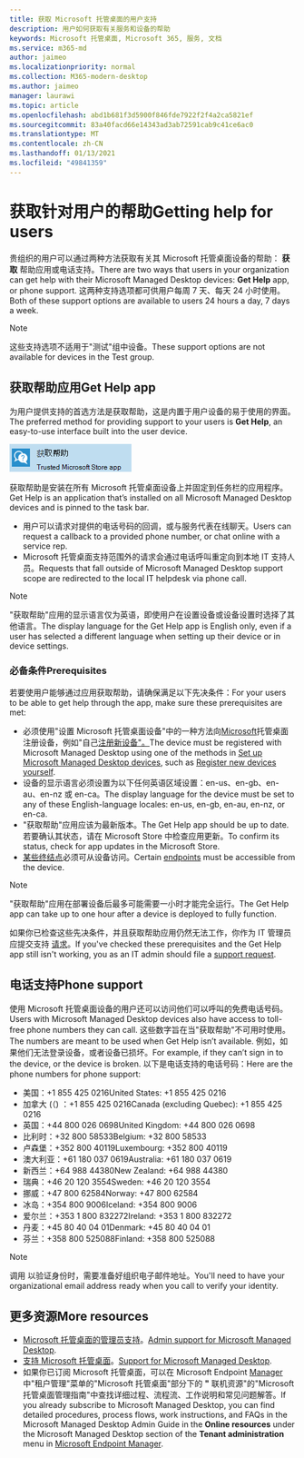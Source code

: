 ```yaml
---
title: 获取 Microsoft 托管桌面的用户支持
description: 用户如何获取有关服务和设备的帮助
keywords: Microsoft 托管桌面, Microsoft 365, 服务, 文档
ms.service: m365-md
author: jaimeo
ms.localizationpriority: normal
ms.collection: M365-modern-desktop
ms.author: jaimeo
manager: laurawi
ms.topic: article
ms.openlocfilehash: abd1b681f3d5900f846fde7922f2f4a2ca5821ef
ms.sourcegitcommit: 83a40facd66e14343ad3ab72591cab9c41ce6ac0
ms.translationtype: MT
ms.contentlocale: zh-CN
ms.lasthandoff: 01/13/2021
ms.locfileid: "49841359"
---
```

# <a name="getting-help-for-users"></a><span data-ttu-id="2e891-104">获取针对用户的帮助</span><span class="sxs-lookup"><span data-stu-id="2e891-104">Getting help for users</span></span>

<span data-ttu-id="2e891-105">贵组织的用户可以通过两种方法获取有关其 Microsoft 托管桌面设备的帮助： **获取** 帮助应用或电话支持。</span><span class="sxs-lookup"><span data-stu-id="2e891-105">There are two ways that users in your organization can get help with their Microsoft Managed Desktop devices: **Get Help** app, or phone support.</span></span> <span data-ttu-id="2e891-106">这两种支持选项都可供用户每周 7 天、每天 24 小时使用。</span><span class="sxs-lookup"><span data-stu-id="2e891-106">Both of these support options are available to users 24 hours a day, 7 days a week.</span></span>
 
>[!NOTE]
><span data-ttu-id="2e891-107">这些支持选项不适用于"测试"组中设备。</span><span class="sxs-lookup"><span data-stu-id="2e891-107">These support options are not available for devices in the Test group.</span></span>

## <a name="get-help-app"></a><span data-ttu-id="2e891-108">获取帮助应用</span><span class="sxs-lookup"><span data-stu-id="2e891-108">Get Help app</span></span>

<span data-ttu-id="2e891-109">为用户提供支持的首选方法是获取帮助，这是内置于用户设备的易于使用的界面。</span><span class="sxs-lookup"><span data-stu-id="2e891-109">The preferred method for providing support to your users is **Get Help**, an easy-to-use interface built into the user device.</span></span>  

![获取帮助应用图标](../../media/get-help.png)

<span data-ttu-id="2e891-111">获取帮助是安装在所有 Microsoft 托管桌面设备上并固定到任务栏的应用程序。</span><span class="sxs-lookup"><span data-stu-id="2e891-111">Get Help is an application that’s installed on all Microsoft Managed Desktop devices and is pinned to the task bar.</span></span> 

- <span data-ttu-id="2e891-112">用户可以请求对提供的电话号码的回调，或与服务代表在线聊天。</span><span class="sxs-lookup"><span data-stu-id="2e891-112">Users can request a callback to a provided phone number, or chat online with a service rep.</span></span>
- <span data-ttu-id="2e891-113">Microsoft 托管桌面支持范围外的请求会通过电话呼叫重定向到本地 IT 支持人员。</span><span class="sxs-lookup"><span data-stu-id="2e891-113">Requests that fall outside of Microsoft Managed Desktop support scope are redirected to the local IT helpdesk via phone call.</span></span>

> [!NOTE]
> <span data-ttu-id="2e891-114">"获取帮助"应用的显示语言仅为英语，即使用户在设置设备或设备设置时选择了其他语言。</span><span class="sxs-lookup"><span data-stu-id="2e891-114">The display language for the Get Help app is English only, even if a user has selected a different language when setting up their device or in device settings.</span></span> 

### <a name="prerequisites"></a><span data-ttu-id="2e891-115">必备条件</span><span class="sxs-lookup"><span data-stu-id="2e891-115">Prerequisites</span></span>
<span data-ttu-id="2e891-116">若要使用户能够通过应用获取帮助，请确保满足以下先决条件：</span><span class="sxs-lookup"><span data-stu-id="2e891-116">For your users to be able to get help through the app, make sure these prerequisites are met:</span></span>

- <span data-ttu-id="2e891-117">必须使用"设置 Microsoft 托管桌面设备"中的一种方法向[Microsoft](../get-started/set-up-devices.md)托管桌面注册设备，例如"自己[注册新设备"。](../get-started/register-devices-self.md)</span><span class="sxs-lookup"><span data-stu-id="2e891-117">The device must be registered with Microsoft Managed Desktop using one of the methods in [Set up Microsoft Managed Desktop devices](../get-started/set-up-devices.md), such as [Register new devices yourself](../get-started/register-devices-self.md).</span></span>
- <span data-ttu-id="2e891-118">设备的显示语言必须设置为以下任何英语区域设置：en-us、en-gb、en-au、en-nz 或 en-ca。</span><span class="sxs-lookup"><span data-stu-id="2e891-118">The display language for the device must be set to any of these English-language locales: en-us, en-gb, en-au, en-nz, or en-ca.</span></span>
- <span data-ttu-id="2e891-119">"获取帮助"应用应该为最新版本。</span><span class="sxs-lookup"><span data-stu-id="2e891-119">The Get Help app should be up to date.</span></span> <span data-ttu-id="2e891-120">若要确认其状态，请在 Microsoft Store 中检查应用更新。</span><span class="sxs-lookup"><span data-stu-id="2e891-120">To confirm its status, check for app updates in the Microsoft Store.</span></span>
- <span data-ttu-id="2e891-121">[某些终结点](../get-ready/network.md#endpoints-allowed-that-are-necessary-for-microsoft-managed-desktop)必须可从设备访问。</span><span class="sxs-lookup"><span data-stu-id="2e891-121">Certain [endpoints](../get-ready/network.md#endpoints-allowed-that-are-necessary-for-microsoft-managed-desktop) must be accessible from the device.</span></span>

> [!NOTE]
> <span data-ttu-id="2e891-122">"获取帮助"应用在部署设备后最多可能需要一小时才能完全运行。</span><span class="sxs-lookup"><span data-stu-id="2e891-122">The Get Help app can take up to one hour after a device is deployed to fully function.</span></span>

<span data-ttu-id="2e891-123">如果你已检查这些先决条件，并且获取帮助应用仍然无法工作，你作为 IT 管理员应提交支持 [请求](admin-support.md)。</span><span class="sxs-lookup"><span data-stu-id="2e891-123">If you've checked these prerequisites and the Get Help app still isn't working, you as an IT admin should file a [support request](admin-support.md).</span></span>

## <a name="phone-support"></a><span data-ttu-id="2e891-124">电话支持</span><span class="sxs-lookup"><span data-stu-id="2e891-124">Phone support</span></span>

<span data-ttu-id="2e891-125">使用 Microsoft 托管桌面设备的用户还可以访问他们可以呼叫的免费电话号码。</span><span class="sxs-lookup"><span data-stu-id="2e891-125">Users with Microsoft Managed Desktop devices also have access to toll-free phone numbers they can call.</span></span> <span data-ttu-id="2e891-126">这些数字旨在当"获取帮助"不可用时使用。</span><span class="sxs-lookup"><span data-stu-id="2e891-126">The numbers are meant to be used when Get Help isn’t available.</span></span> <span data-ttu-id="2e891-127">例如，如果他们无法登录设备，或者设备已损坏。</span><span class="sxs-lookup"><span data-stu-id="2e891-127">For example, if they can’t sign in to the device, or the device is broken.</span></span> <span data-ttu-id="2e891-128">以下是电话支持的电话号码：</span><span class="sxs-lookup"><span data-stu-id="2e891-128">Here are the phone numbers for phone support:</span></span>

- <span data-ttu-id="2e891-129">美国：+1 855 425 0216</span><span class="sxs-lookup"><span data-stu-id="2e891-129">United States: +1 855 425 0216</span></span>
- <span data-ttu-id="2e891-130">加拿大 (（) ：+1 855 425 0216</span><span class="sxs-lookup"><span data-stu-id="2e891-130">Canada (excluding Quebec): +1 855 425 0216</span></span>
- <span data-ttu-id="2e891-131">英国：+44 800 026 0698</span><span class="sxs-lookup"><span data-stu-id="2e891-131">United Kingdom: +44 800 026 0698</span></span>
- <span data-ttu-id="2e891-132">比利时：+32 800 58533</span><span class="sxs-lookup"><span data-stu-id="2e891-132">Belgium: +32 800 58533</span></span>
- <span data-ttu-id="2e891-133">卢森堡：+352 800 40119</span><span class="sxs-lookup"><span data-stu-id="2e891-133">Luxembourg: +352 800 40119</span></span>
- <span data-ttu-id="2e891-134">澳大利亚：+61 180 037 0619</span><span class="sxs-lookup"><span data-stu-id="2e891-134">Australia: +61 180 037 0619</span></span>
- <span data-ttu-id="2e891-135">新西兰：+64 988 44380</span><span class="sxs-lookup"><span data-stu-id="2e891-135">New Zealand: +64 988 44380</span></span>
- <span data-ttu-id="2e891-136">瑞典：+46 20 120 3554</span><span class="sxs-lookup"><span data-stu-id="2e891-136">Sweden: +46 20 120 3554</span></span>
- <span data-ttu-id="2e891-137">挪威：+47 800 62584</span><span class="sxs-lookup"><span data-stu-id="2e891-137">Norway: +47 800 62584</span></span>
- <span data-ttu-id="2e891-138">冰岛：+354 800 9006</span><span class="sxs-lookup"><span data-stu-id="2e891-138">Iceland: +354 800 9006</span></span>
- <span data-ttu-id="2e891-139">爱尔兰：+353 1 800 832272</span><span class="sxs-lookup"><span data-stu-id="2e891-139">Ireland: +353 1 800 832272</span></span>
- <span data-ttu-id="2e891-140">丹麦：+45 80 40 04 01</span><span class="sxs-lookup"><span data-stu-id="2e891-140">Denmark: +45 80 40 04 01</span></span>
- <span data-ttu-id="2e891-141">芬兰：+358 800 525088</span><span class="sxs-lookup"><span data-stu-id="2e891-141">Finland: +358 800 525088</span></span>

>[!NOTE]
><span data-ttu-id="2e891-142">调用 以验证身份时，需要准备好组织电子邮件地址。</span><span class="sxs-lookup"><span data-stu-id="2e891-142">You'll need to have your organizational email address ready when you call to verify your identity.</span></span> 

## <a name="more-resources"></a><span data-ttu-id="2e891-143">更多资源</span><span class="sxs-lookup"><span data-stu-id="2e891-143">More resources</span></span>
- <span data-ttu-id="2e891-144">[Microsoft 托管桌面的管理员支持](admin-support.md)。</span><span class="sxs-lookup"><span data-stu-id="2e891-144">[Admin support for Microsoft Managed Desktop](admin-support.md).</span></span> 
- <span data-ttu-id="2e891-145">[支持 Microsoft 托管桌面](../service-description/support.md)。</span><span class="sxs-lookup"><span data-stu-id="2e891-145">[Support for Microsoft Managed Desktop](../service-description/support.md).</span></span>
- <span data-ttu-id="2e891-146">如果你已订阅 Microsoft 托管桌面，可以在 Microsoft Endpoint [Manager](https://endpoint.microsoft.com/)中"租户管理"菜单的"Microsoft 托管桌面"部分下的 **"** 联机资源"的"Microsoft 托管桌面管理指南"中查找详细过程、流程流、工作说明和常见问题解答。</span><span class="sxs-lookup"><span data-stu-id="2e891-146">If you already subscribe to Microsoft Managed Desktop, you can find detailed procedures, process flows, work instructions, and FAQs in the Microsoft Managed Desktop Admin Guide in the **Online resources** under the Microsoft Managed Desktop section of the **Tenant administration** menu in [Microsoft Endpoint Manager](https://endpoint.microsoft.com/).</span></span>

